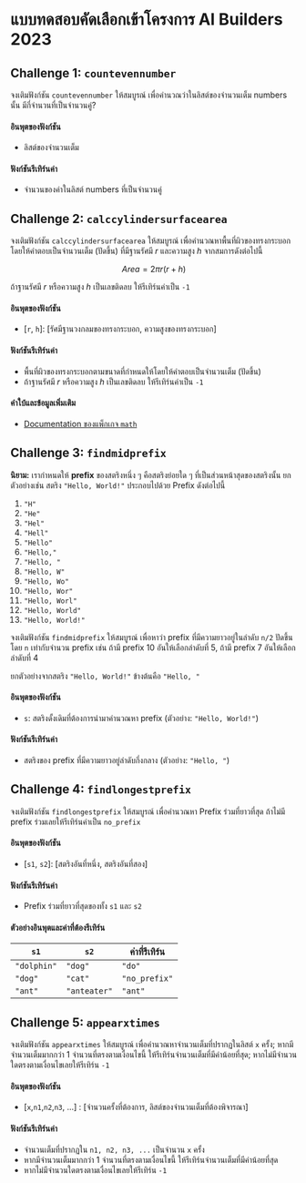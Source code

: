 # แบบทดสอบคัดเลือกเข้าโครงการ AI Builders 2023

## Challenge 1: `countevennumber`
จงเติมฟังก์ชัน `countevennumber` ให้สมบูรณ์ เพื่อคำนวณว่าในลิสต์ของจำนวนเต็ม numbers นั้น มีกี่จำนวนที่เป็นจำนวนคู่?

#### อินพุตของฟังก์ชัน
* ลิสต์ของจำนวนเต็ม

#### ฟังก์ชันรีเทิร์นค่า
* จำนวนของค่าในลิสต์ numbers ที่เป็นจำนวนคู่

## Challenge 2: `calccylindersurfacearea`

จงเติมฟังก์ชัน `calccylindersurfacearea` ให้สมบูรณ์ เพื่อคำนวณหาพื้นที่ผิวของทรงกระบอกโดยให้คำตอบเป็นจำนวนเต็ม (ปัดขึ้น)
ที่มีฐานรัศมี $r$ และความสูง $h$ จากสมการดังต่อไปนี้

$$ \mathit{Area} = 2 \pi r (r + h)$$

ถ้าฐานรัศมี $r$ หรือความสูง $h$ เป็นเลขติดลบ ให้รีเทิร์นค่าเป็น `-1`

#### อินพุตของฟังก์ชัน

- [`r`, `h`]: [รัศมีฐานวงกลมของทรงกระบอก, ความสูงของทรงกระบอก]

#### ฟังก์ชันรีเทิร์นค่า

- พื้นที่ผิวของทรงกระบอกตามขนาดที่กำหนดให้โดยให้คำตอบเป็นจำนวนเต็ม (ปัดขึ้น)
- ถ้าฐานรัศมี $r$ หรือความสูง $h$ เป็นเลขติดลบ ให้รีเทิร์นค่าเป็น `-1`

#### คำใบ้และข้อมูลเพิ่มเติม

- [Documentation ของแพ็กเกจ `math`](https://docs.python.org/3.7/library/math.html)

## Challenge 3: `findmidprefix`

**นิยาม:** เรากำหนดให้ **prefix** ของสตริงหนึ่ง ๆ คือสตริงย่อยใด ๆ ที่เป็นส่วนหน้าสุดของสตริงนั้น
ยกตัวอย่างเช่น สตริง `"Hello, World!"` ประกอบไปด้วย Prefix ดังต่อไปนี้

1. `"H"`
2. `"He"`
3. `"Hel"`
4. `"Hell"`
5. `"Hello"`
6. `"Hello,"`
7. `"Hello, "`
8. `"Hello, W"`
9. `"Hello, Wo"`
10. `"Hello, Wor"`
11. `"Hello, Worl"`
12. `"Hello, World"`
13. `"Hello, World!"`

จงเติมฟังก์ชัน `findmidprefix` ให้สมบูรณ์ เพื่อหาว่า prefix ที่มีความยาวอยู่ในลำดับ `n/2` ปัดขึ้นโดย `n` เท่ากับจำนวน prefix เช่น ถ้ามี prefix 10 อันให้เลือกลำดับที่ 5, ถ้ามี prefix 7 อันให้เลือกลำดับที่ 4

ยกตัวอย่างจากสตริง `"Hello, World!"` ข้างต้นคือ `"Hello, "`

#### อินพุตของฟังก์ชัน

- `s`: สตริงดั้งเดิมที่ต้องการนำมาคำนวณหา prefix (ตัวอย่าง: `"Hello, World!"`)

#### ฟังก์ชันรีเทิร์นค่า

- สตริงของ prefix ที่มีความยาวอยู่ลำดับกึ่งกลาง (ตัวอย่าง: `"Hello, "`)

## Challenge 4: `findlongestprefix`

จงเติมฟังก์ชัน `findlongestprefix` ให้สมบูรณ์ เพื่อคำนวณหา Prefix ร่วมที่ยาวที่สุด ถ้าไม่มี prefix ร่วมเลยให้รีเทิร์นค่าเป็น `no_prefix`

#### อินพุตของฟังก์ชัน

- [`s1`, `s2`]: [สตริงอันที่หนึ่ง, สตริงอันที่สอง]

#### ฟังก์ชันรีเทิร์นค่า

- Prefix ร่วมที่ยาวที่สุดของทั้ง `s1` และ `s2`

#### ตัวอย่างอินพุตและค่าที่ต้องรีเทิร์น

| `s1` | `s2` | ค่าที่รีเทิร์น |
|------|------|-----------------|
| `"dolphin"` | `"dog"` | `"do"` |
| `"dog"` | `"cat"` | `"no_prefix"` |
| `"ant"` | `"anteater"` | `"ant"` |

## Challenge 5: `appearxtimes`
จงเติมฟังก์ชัน `appearxtimes` ให้สมบูรณ์ เพื่อคำนวณหาจำนวนเต็มที่ปรากฏในลิสต์ `x` ครั้ง; หากมีจำนวนเต็มมากกว่า 1 จำนวนที่ตรงตามเงื่อนไขนี้ ให้รีเทิร์นจำนวนเต็มที่มีค่าน้อยที่สุด; หากไม่มีจำนวนใดตรงตามเงื่อนไขเลยให้รีเทิร์น `-1`

#### อินพุตของฟังก์ชัน
- [`x`,`n1`,`n2`,`n3`, ...] : [จำนวนครั้งที่ต้องการ, ลิสต์ของจำนวนเต็มที่ต้องพิจารณา]

#### ฟังก์ชันรีเทิร์นค่า
- จำนวนเต็มที่ปรากฏใน `n1, n2, n3, ...` เป็นจำนวน `x` ครั้ง
- หากมีจำนวนเต็มมากกว่า 1 จำนวนที่ตรงตามเงื่อนไขนี้ ให้รีเทิร์นจำนวนเต็มที่มีค่าน้อยที่สุด
- หากไม่มีจำนวนใดตรงตามเงื่อนไขเลยให้รีเทิร์น `-1`
